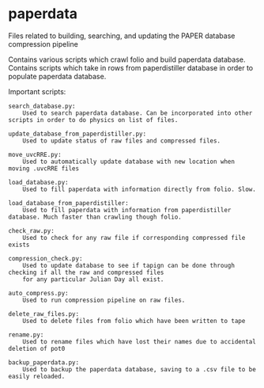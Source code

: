 paperdata
=========

Files related to building, searching, and updating the PAPER database compression pipeline

Contains various scripts which crawl folio and build paperdata database.
Contains scripts which take in rows from paperdistiller database in order to populate paperdata database.

Important scripts:

	search_database.py:
		Used to search paperdata database. Can be incorporated into other scripts in order to do physics on list of files.

	update_database_from_paperdistiller.py:
		Used to update status of raw files and compressed files.

	move_uvcRRE.py:
		Used to automatically update database with new location when moving .uvcRRE files

	load_database.py:
		Used to fill paperdata with information directly from folio. Slow.

	load_database_from_paperdistiller:
		Used to fill paperdata with information from paperdistiller database. Much faster than crawling though folio.

	check_raw.py:
		Used to check for any raw file if corresponding compressed file exists

	compression_check.py:
		Used to update database to see if tapign can be done through checking if all the raw and compressed files
		for any particular Julian Day all exist.

	auto_compress.py:
		Used to run compression pipeline on raw files.

	delete_raw_files.py:
		Used to delete files from folio which have been written to tape

	rename.py:
		Used to rename files which have lost their names due to accidental deletion of pot0

	backup_paperdata.py:
		Used to backup the paperdata database, saving to a .csv file to be easily reloaded.
